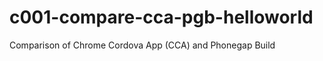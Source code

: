 c001-compare-cca-pgb-helloworld
===============================

Comparison of Chrome Cordova App (CCA) and Phonegap Build 
